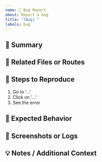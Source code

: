 ```yaml
---
name: 🐛 Bug Report
about: Report a bug
title: "[Bug] "
labels: bug
---
```


## 📝 Summary

<!-- Brief description of the bug. What isn’t working as expected? -->

## 📂 Related Files or Routes

<!-- List any relevant files, folders, routes, or modules affected -->

## 🐾 Steps to Reproduce

<!-- Provide a clear, step-by-step guide to replicate the issue -->

1. Go to '...'
2. Click on '...'
3. See the error

## 🎯 Expected Behavior

<!-- Describe what you expected to happen instead -->

## 🧾 Screenshots or Logs

<!-- Paste relevant logs or upload screenshots if applicable -->

## 💡 Notes / Additional Context

<!-- Any context, links, error messages, or implementation thoughts -->

